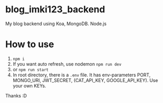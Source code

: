 # blog_imki123_backend

My blog backend using Koa, MongoDB. Node.js

# How to use

1. `npm i`
2. If you want auto refresh, use nodemon `npm run dev`
3. or `npm run start`
4. In root directory, there is a `.env` file. It has env-parameters PORT, MONGO_URI, JWT_SECRET, (CAT_API_KEY, GOOGLE_API_KEY). Use your own KEYs.

Thanks :D
